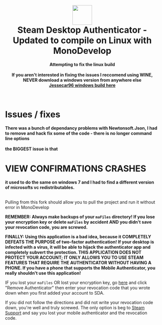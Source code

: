 <h1 align="center">
  <img  src="https://raw.githubusercontent.com/Jessecar96/SteamDesktopAuthenticator/master/icon.png" height="64" width="64" />
  <br/>
  Steam Desktop Authenticator - Updated to compile on Linux with MonoDevelop <br/>

</h1>

<p align="center">
  <b>Attempting to fix the linux build <br/><br/>
 <b>If you aren't interested in fixing the issues I reccomend using WINE, NEVER download a windows version from anywhere else<br/>
   <a href="https://github.com/Jessecar96/SteamDesktopAuthenticator/releases/latest">Jessecar96 windows build here</a>
   
   </b><br>
   <h1> Issues / fixes </h1>
   
   There was a bunch of dependancy problems with Newtonsoft.Json, I had to remove and hack fix some of the code - there is no longer command line options <br/>
   <br> the BIGGEST issue is that  <h1>VIEW CONFIRMATIONS CRASHES  </h1> it used to do the same on windows 7 and I had to find a different version of microsofts vc redistributables. </br> </br> </b>
   
   Pulling from this fork should allow you to pull the project and run it without error in MonoDevelop <br/>
   

**REMEMBER: Always make backups of your `maFiles` directory! If you lose your encryption key or delete `maFiles` by accident AND you didn't save your revocation code, you are screwed.**

**FINALLY: Using this application is a bad idea, because it COMPLETELY DEFEATS THE PURPOSE of two-factor authentication! If your desktop is infected with a virus, it will be able to hijack the authenticator app and completely subvert the protection. THIS APPLICATION DOES NOT PROTECT YOUR ACCOUNT; IT ONLY ALLOWS YOU TO USE STEAM FEATURES THAT REQUIRE THE AUTHENTICATOR WITHOUT HAVING A PHONE. If you have a phone that supports the Mobile Authenticator, you really shouldn't use this application!**

IF you lost your `maFiles` OR lost your encryption key, go [here](https://store.steampowered.com/twofactor/manage) and click "Remove Authenticator" then enter your revocation code that you wrote down when you first added your account to SDA.

If you did not follow the directions and did not write your revocation code down, you're well and truly screwed. The only option is beg to [Steam Support](https://support.steampowered.com/) and say you lost your mobile authenticator and the revocation code.


